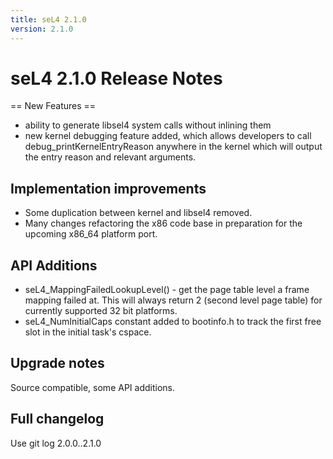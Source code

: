 ```yaml
---
title: seL4 2.1.0
version: 2.1.0
---
```

# seL4 2.1.0 Release Notes
 == New Features ==

- ability to generate libsel4 system calls without inlining them
- new kernel debugging feature added, which allows developers to
      call debug_printKernelEntryReason anywhere in the kernel which
      will output the entry reason and relevant arguments.

## Implementation improvements


- Some duplication between kernel and libsel4 removed.
- Many changes refactoring the x86 code base in preparation for the
      upcoming x86_64 platform port.

## API Additions


- seL4_MappingFailedLookupLevel() - get the page table level a
      frame mapping failed at. This will always return 2 (second level
      page table) for currently supported 32 bit platforms.
- seL4_NumInitialCaps constant added to bootinfo.h to track the
      first free slot in the initial task's cspace.

## Upgrade notes


Source compatible, some API additions.

## Full changelog


Use git log 2.0.0..2.1.0
